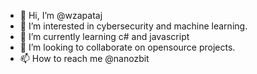 - 👋 Hi, I’m @wzapataj
- 👀 I’m interested in cybersecurity and machine learning.
- 🌱 I’m currently learning c# and javascript
- 💞️ I’m looking to collaborate on opensource projects.
- 📫 How to reach me @nanozbit

<!---
wzapataj/wzapataj is a ✨ special ✨ repository because its `README.md` (this file) appears on your GitHub profile.
You can click the Preview link to take a look at your changes.
--->
